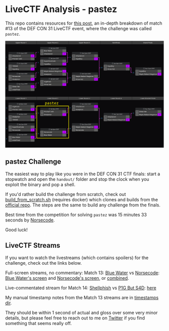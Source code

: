 # LiveCTF Analysis - pastez

This repo contains resources for [this post](https://seeinglogic.com/posts/livectf-analysis/), an in-depth breakdown of match #13 of the DEF CON 31 LiveCTF event, where the challenge was called `pastez`.

![DEF CON 31 LiveCTF Bracket showing the matches featuring pastez](./bracket_pastez.png)

## pastez Challenge

The easiest way to play like you were in the DEF CON 31 CTF finals: start a stopwatch and open the `handout/` folder and stop the clock when you exploit the binary and pop a shell.

If you'd rather build the challenge from scratch, check out [build_from_scratch.sh](./build_from_scratch.sh) (requires docker) which clones and builds from the [official repo](https://github.com/Live-CTF/LiveCTF-DEFCON31).
The steps are the same to build any challenge from the finals.

Best time from the competition for solving `pastez` was 15 minutes 33 seconds by [Norsecode](https://norsecode.team/).

Good luck!

## LiveCTF Streams

If you want to watch the livestreams (which contains spoilers) for the challenge, check out the links below.

Full-screen streams, no commentary: Match 13: [Blue Water](https://ctftime.org/team/205897/) vs [Norsecode](https://ctftime.org/team/110823/):
[Blue Water's screen](https://www.youtube.com/live/dthkJvZcoeM?si=8_CCNMgSykCcoXJQ&t=8545)
and [Norsecode's screen](https://www.youtube.com/live/fzxch3C1c0w?si=jMRGbHFDxwoayE0V&t=8530),
or [combined](https://viewsync.net/watch?v=fzxch3C1c0w&t=8530&v=dthkJvZcoeM&t=8545).

Live-commentated stream for Match 14: [Shellphish](https://ctftime.org/team/285/) vs [P1G But S4D](https://ctftime.org/team/268242/):
[here](https://www.youtube.com/watch?v=LDgqaQhu7ao&list=PLmnqtYqOCF7-v2bS6O6URAYAFjdKwhRj5&index=9)

My manual timestamp notes from the Match 13 streams are in [timestamps dir](./timestamps/).

They should be within 1 second of actual and gloss over some very minor details, but please feel free to reach out to me on [Twitter](https://twitter.com/seeinglogic) if you find something that seems really off.

